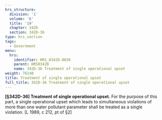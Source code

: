 ```yaml
---
hrs_structure:
  division: '1'
  volume: '6'
  title: '19'
  chapter: 342D
  section: 342D-36
type: hrs_section
tags:
  - Government
menu:
  hrs:
    identifier: HRS_0342D-0036
    parent: HRS0342D
    name: 342D-36 Treatment of single operational upset
weight: 76140
title: Treatment of single operational upset
full_title: 342D-36 Treatment of single operational upset
---
```

**[§342D-36] Treatment of single operational upset.** For the purpose of this part, a single operational upset which leads to simultaneous violations of more than one water pollutant parameter shall be treated as a single violation. [L 1989, c 212, pt of §2]
